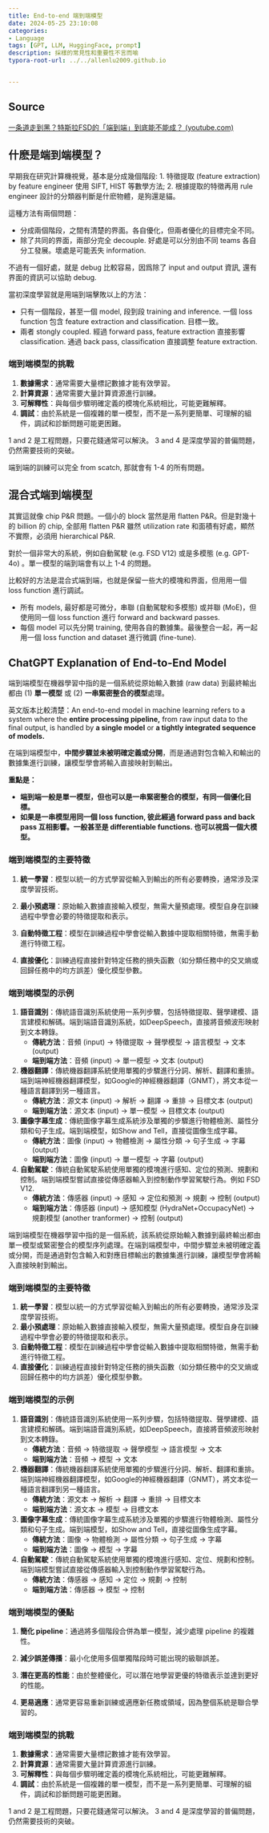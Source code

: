 ```yaml
---
title: End-to-end 端到端模型
date: 2024-05-25 23:10:08
categories:
- Language
tags: [GPT, LLM, HuggingFace, prompt]
description: 採樣的常見性和重要性不言而喻
typora-root-url: ../../allenlu2009.github.io


---
```




## Source

[一条道走到黑？特斯拉FSD的「端到端」到底能不能成？ (youtube.com)](https://www.youtube.com/watch?v=0cNZIhFCe8Y)



## 什麽是端到端模型？

早期我在研究計算機視覺，基本是分成幾個階段:  1. 特徵提取 (feature extraction) by feature engineer 使用 SIFT, HIST 等數學方法;  2. 根據提取的特徵再用 rule engineer 設計的分類器判斷是什麽物體，是狗還是貓。

這種方法有兩個問題：

* 分成兩個階段，之間有清楚的界面。各自優化，但兩者優化的目標完全不同。
* 除了共同的界面，兩部分完全 decouple.  好處是可以分別由不同 teams 各自分工發展。壞處是可能丟失 information.

不過有一個好處，就是 debug 比較容易，因爲除了 input and output 資訊, 還有界面的資訊可以協助 debug.



當初深度學習就是用端到端擊敗以上的方法：

*  只有一個階段，甚至一個 model,  段到段 training and inference.  一個 loss function 包含 feature extraction and classification.  目標一致。
* 兩者 stongly coupled.   經過 forward pass, feature extraction 直接影響 classification.  通過 back pass, classification 直接調整 feature extraction.



### 端到端模型的挑戰

1. **數據需求**：通常需要大量標記數據才能有效學習。
2. **計算資源**：通常需要大量計算資源進行訓練。
3. **可解釋性**：與每個步驟明確定義的模塊化系統相比，可能更難解釋。
4. **調試**：由於系統是一個複雜的單一模型，而不是一系列更簡單、可理解的組件，調試和診斷問題可能更困難。

1 and 2 是工程問題，只要花錢通常可以解決。 3 and 4 是深度學習的普偏問題，仍然需要技術的突破。

端到端的訓練可以完全 from scatch,  那就會有 1-4 的所有問題。



## 混合式端到端模型

其實這就像 chip P&R 問題。一個小的 block 當然是用 flatten P&R。但是對幾十的 billion 的 chip, 全部用 flatten P&R 雖然 utilization rate 和面積有好處，顯然不實際，必須用 hierarchical P&R. 

對於一個非常大的系統，例如自動駕駛 (e.g. FSD V12) 或是多模態 (e.g. GPT-4o) 。單一模型的端到端會有以上 1-4 的問題。

比較好的方法是混合式端到端，也就是保留一些大的模塊和界面，但用用一個 loss function 進行調試。  

* 所有 models,  最好都是可微分，串聯 (自動駕駛和多模態) 或并聯 (MoE)，但使用同一個 loss function 進行 forward and backward passes.
* 每個 model 可以先分開 training, 使用各自的數據集。最後整合一起，再一起用一個 loss function and dataset 進行微調 (fine-tune).



## ChatGPT Explanation of End-to-End Model

端到端模型在機器學習中指的是一個系統從原始輸入數據 (raw data) 到最終輸出都由 (1) **單一模型** 或 (2) **一串緊密整合的模型**處理。

英文版本比較清楚：An end-to-end model in machine learning refers to a system where the **entire processing pipeline,** from raw input data to the final output, is handled by **a single model** or **a tightly integrated sequence of models.**

在端到端模型中，**中間步驟並未被明確定義或分開**，而是通過對包含輸入和輸出的數據集進行訓練，讓模型學會將輸入直接映射到輸出。

**重點是：**

* **端到端一般是單一模型，但也可以是一串緊密整合的模型，有同一個優化目標。**
* **如果是一串模型用同一個 loss function, 彼此經過 forward pass and back pass 互相影響。一般甚至是 differentiable functions.  也可以視爲一個大模型。**



### 端到端模型的主要特徵

1. **統一學習**：模型以統一的方式學習從輸入到輸出的所有必要轉換，通常涉及深度學習技術。

2. **最小預處理**：原始輸入數據直接輸入模型，無需大量預處理。模型自身在訓練過程中學會必要的特徵提取和表示。

3. **自動特徵工程**：模型在訓練過程中學會從輸入數據中提取相關特徵，無需手動進行特徵工程。

4. **直接優化**：訓練過程直接針對特定任務的損失函數（如分類任務中的交叉熵或回歸任務中的均方誤差）優化模型參數。

   

### 端到端模型的示例

1. **語音識別**：傳統語音識別系統使用一系列步驟，包括特徵提取、聲學建模、語言建模和解碼。端到端語音識別系統，如DeepSpeech，直接將音頻波形映射到文本轉錄。
   - **傳統方法**：音頻 (input) -> 特徵提取 -> 聲學模型 -> 語言模型 -> 文本 (output)
   - **端到端方法**：音頻 (input) -> 單一模型 -> 文本 (output)
2. **機器翻譯**：傳統機器翻譯系統使用單獨的步驟進行分詞、解析、翻譯和重排。端到端神經機器翻譯模型，如Google的神經機器翻譯（GNMT），將文本從一種語言翻譯到另一種語言。
   - **傳統方法**：源文本 (input) -> 解析 -> 翻譯 -> 重排 -> 目標文本 (output)
   - **端到端方法**：源文本 (input) -> 單一模型 -> 目標文本 (output)
3. **圖像字幕生成**：傳統圖像字幕生成系統涉及單獨的步驟進行物體檢測、屬性分類和句子生成。端到端模型，如Show and Tell，直接從圖像生成字幕。
   - **傳統方法**：圖像 (input) -> 物體檢測 -> 屬性分類 -> 句子生成 -> 字幕 (output)
   - **端到端方法**：圖像 (input) -> 單一模型 -> 字幕 (output)
4. **自動駕駛**：傳統自動駕駛系統使用單獨的模塊進行感知、定位的預測、規劃和控制。端到端模型嘗試直接從傳感器輸入到控制動作學習駕駛行為。例如 FSD V12.
   - **傳統方法**：傳感器 (input) -> 感知 -> 定位和預測 -> 規劃 -> 控制 (output)
   - **端到端方法**：傳感器 (input) -> 感知模型 (HydraNet+OccupacyNet) -> 規劃模型 (another tranformer) -> 控制 (output)




端到端模型在機器學習中指的是一個系統，該系統從原始輸入數據到最終輸出都由單一模型或緊密整合的模型序列處理。在端到端模型中，中間步驟並未被明確定義或分開，而是通過對包含輸入和對應目標輸出的數據集進行訓練，讓模型學會將輸入直接映射到輸出。

### 端到端模型的主要特徵

1. **統一學習**：模型以統一的方式學習從輸入到輸出的所有必要轉換，通常涉及深度學習技術。
2. **最小預處理**：原始輸入數據直接輸入模型，無需大量預處理。模型自身在訓練過程中學會必要的特徵提取和表示。
3. **自動特徵工程**：模型在訓練過程中學會從輸入數據中提取相關特徵，無需手動進行特徵工程。
4. **直接優化**：訓練過程直接針對特定任務的損失函數（如分類任務中的交叉熵或回歸任務中的均方誤差）優化模型參數。

### 端到端模型的示例

1. **語音識別**：傳統語音識別系統使用一系列步驟，包括特徵提取、聲學建模、語言建模和解碼。端到端語音識別系統，如DeepSpeech，直接將音頻波形映射到文本轉錄。
   - **傳統方法**：音頻 -> 特徵提取 -> 聲學模型 -> 語言模型 -> 文本
   - **端到端方法**：音頻 -> 模型 -> 文本
2. **機器翻譯**：傳統機器翻譯系統使用單獨的步驟進行分詞、解析、翻譯和重排。端到端神經機器翻譯模型，如Google的神經機器翻譯（GNMT），將文本從一種語言翻譯到另一種語言。
   - **傳統方法**：源文本 -> 解析 -> 翻譯 -> 重排 -> 目標文本
   - **端到端方法**：源文本 -> 模型 -> 目標文本
3. **圖像字幕生成**：傳統圖像字幕生成系統涉及單獨的步驟進行物體檢測、屬性分類和句子生成。端到端模型，如Show and Tell，直接從圖像生成字幕。
   - **傳統方法**：圖像 -> 物體檢測 -> 屬性分類 -> 句子生成 -> 字幕
   - **端到端方法**：圖像 -> 模型 -> 字幕
4. **自動駕駛**：傳統自動駕駛系統使用單獨的模塊進行感知、定位、規劃和控制。端到端模型嘗試直接從傳感器輸入到控制動作學習駕駛行為。
   - **傳統方法**：傳感器 -> 感知 -> 定位 -> 規劃 -> 控制
   - **端到端方法**：傳感器 -> 模型 -> 控制



### 端到端模型的優點

1. **簡化 pipeline**：通過將多個階段合併為單一模型，減少處理 pipeline 的複雜性。

2. **減少誤差傳播**：最小化使用多個單獨階段時可能出現的級聯誤差。

3. **潛在更高的性能**：由於整體優化，可以潛在地學習更優的特徵表示並達到更好的性能。

4. **更易適應**：通常更容易重新訓練或適應新任務或領域，因為整個系統是聯合學習的。

   

### 端到端模型的挑戰

1. **數據需求**：通常需要大量標記數據才能有效學習。
2. **計算資源**：通常需要大量計算資源進行訓練。
3. **可解釋性**：與每個步驟明確定義的模塊化系統相比，可能更難解釋。
4. **調試**：由於系統是一個複雜的單一模型，而不是一系列更簡單、可理解的組件，調試和診斷問題可能更困難。

1 and 2 是工程問題，只要花錢通常可以解決。 3 and 4 是深度學習的普偏問題，仍然需要技術的突破。



